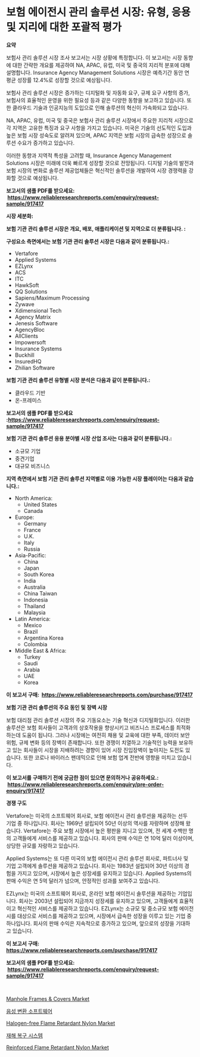 <p><h1>보험 에이전시 관리 솔루션 시장: 유형, 응용 및 지리에 대한 포괄적 평가</h1></p><p><strong>요약</strong></p>
<p><p>보험사 관리 솔루션 시장 조사 보고서는 시장 상황에 특정합니다. 이 보고서는 시장 동향에 대한 간략한 개요를 제공하여 NA, APAC, 유럽, 미국 및 중국의 지리적 분포에 대해 설명합니다. Insurance Agency Management Solutions 시장은 예측기간 동안 연평균 성장률 12.4%로 성장할 것으로 예상됩니다.</p><p>보험사 관리 솔루션 시장은 증가하는 디지털화 및 자동화 요구, 규제 요구 사항의 증가, 보험사의 효율적인 운영을 위한 필요성 등과 같은 다양한 동향을 보고하고 있습니다. 또한 클라우드 기술과 인공지능의 도입으로 인해 솔루션의 혁신이 가속화되고 있습니다.</p><p>NA, APAC, 유럽, 미국 및 중국은 보험사 관리 솔루션 시장에서 주요한 지리적 시장으로 각 지역은 고유한 특징과 요구 사항을 가지고 있습니다. 미국은 기술의 선도적인 도입과 높은 보험 시장 성숙도로 알려져 있으며, APAC 지역은 보험 시장의 급속한 성장으로 솔루션 수요가 증가하고 있습니다.</p><p>이러한 동향과 지역적 특성을 고려할 때, Insurance Agency Management Solutions 시장은 미래에 더욱 빠르게 성장할 것으로 전망됩니다. 디지털 기술의 발전과 보험 시장의 변화로 솔루션 제공업체들은 혁신적인 솔루션을 개발하여 시장 경쟁력을 강화할 것으로 예상됩니다.</p></p>
<p><strong>보고서의 샘플 PDF를 받으세요: &nbsp;<a href="https://www.reliableresearchreports.com/enquiry/request-sample/917417">https://www.reliableresearchreports.com/enquiry/request-sample/917417</a></strong></p>
<p><strong>시장 세분화:</strong></p>
<p><strong> 보험 기관 관리 솔루션 시장은 개요, 배포, 애플리케이션 및 지역으로 더 분류됩니다. :</strong></p>
<p><strong>구성요소 측면에서는 보험 기관 관리 솔루션 시장은 다음과 같이 분류됩니다.:</strong></p>
<p><ul><li>Vertafore</li><li>Applied Systems</li><li>EZLynx</li><li>ACS</li><li>ITC</li><li>HawkSoft</li><li>QQ Solutions</li><li>Sapiens/Maximum Processing</li><li>Zywave</li><li>Xdimensional Tech</li><li>Agency Matrix</li><li>Jenesis Software</li><li>AgencyBloc</li><li>AllClients</li><li>Impowersoft</li><li>Insurance Systems</li><li>Buckhill</li><li>InsuredHQ</li><li>Zhilian Software</li></ul></p>
<p><strong> 보험 기관 관리 솔루션 유형별 시장 분석은 다음과 같이 분류됩니다.:</strong></p>
<p><ul><li>클라우드 기반</li><li>온-프레미스</li></ul></p>
<p><strong>보고서의 샘플 PDF를 받으세요 :<a href="https://www.reliableresearchreports.com/enquiry/request-sample/917417">https://www.reliableresearchreports.com/enquiry/request-sample/917417</a></strong></p>
<p><strong> 보험 기관 관리 솔루션 응용 분야별 시장 산업 조사는 다음과 같이 분류됩니다.:</strong></p>
<p><ul><li>소규모 기업</li><li>중견기업</li><li>대규모 비즈니스</li></ul></p>
<p><strong>지역 측면에서 보험 기관 관리 솔루션 지역별로 이용 가능한 시장 플레이어는 다음과 같습니다.:</strong></p>
<p><ul>
    <li>
        North America:
        <ul>
            <li>United States</li>
            <li>Canada</li>
        </ul>
    </li>
    <li>
        Europe:
        <ul>
            <li>Germany</li>
            <li>France</li>
            <li>U.K.</li>
            <li>Italy</li>
            <li>Russia</li>
        </ul>
    </li>
    <li>
        Asia-Pacific:
        <ul>
            <li>China</li>
            <li>Japan</li>
            <li>South Korea</li>
            <li>India</li>
            <li>Australia</li>
            <li>China Taiwan</li>
            <li>Indonesia</li>
            <li>Thailand</li>
            <li>Malaysia</li>
        </ul>
    </li>
    <li>
        Latin America:
        <ul>
            <li>Mexico</li>
            <li>Brazil</li>
            <li>Argentina Korea</li>
            <li>Colombia</li>
        </ul>
    </li>
    <li>
        Middle East & Africa:
        <ul>
            <li>Turkey</li>
            <li>Saudi</li>
            <li>Arabia</li>
            <li>UAE</li>
            <li>Korea</li>
        </ul>
    </li>
    </ul></p>
<p><strong>이 보고서 구매: &nbsp;<a href="https://www.reliableresearchreports.com/purchase/917417">https://www.reliableresearchreports.com/purchase/917417</a></strong></p>
<p><strong>보험 기관 관리 솔루션의 주요 동인 및 장벽 시장</strong></p>
<p><p>보험 대리점 관리 솔루션 시장의 주요 기동요소는 기술 혁신과 디지털화입니다. 이러한 솔루션은 보험 회사들이 고객과의 상호작용을 향상시키고 비즈니스 프로세스를 최적화하는데 도움이 됩니다. 그러나 시장에는 여전히 채용 및 교육에 대한 부족, 데이터 보안 위험, 규제 변화 등의 장벽이 존재합니다. 또한 경쟁이 치열하고 기술적인 능력을 보유하고 있는 회사들이 시장을 지배하려는 경향이 있어 시장 진입장벽이 높아지는 도전도 있습니다. 또한 코로나 바이러스 팬데믹으로 인해 보험 업계 전반에 영향을 미치고 있습니다.</p></p>
<p><strong>이 보고서를 구매하기 전에 궁금한 점이 있으면 문의하거나 공유하세요.: &nbsp;<a href="https://www.reliableresearchreports.com/enquiry/pre-order-enquiry/917417">https://www.reliableresearchreports.com/enquiry/pre-order-enquiry/917417</a></strong></p>
<p><strong>경쟁 구도</strong></p>
<p><p>Vertafore는 미국의 소프트웨어 회사로, 보험 에이전시 관리 솔루션을 제공하는 선두 기업 중 하나입니다. 회사는 1969년 설립되어 50년 이상의 역사를 자랑하며 성장해 왔습니다. Vertafore는 주요 보험 시장에서 높은 평판을 지니고 있으며, 전 세계 수백만 명의 고객들에게 서비스를 제공하고 있습니다. 회사의 판매 수익은 연 10억 달러 이상이며, 상당한 규모를 자랑하고 있습니다.</p><p>Applied Systems는 또 다른 미국의 보험 에이전시 관리 솔루션 회사로, 파트너사 및 기업 고객에게 솔루션을 제공하고 있습니다. 회사는 1983년 설립되어 30년 이상의 경험을 가지고 있으며, 시장에서 높은 성장세를 유지하고 있습니다. Applied Systems의 판매 수익은 연 5억 달러가 넘으며, 안정적인 성과를 보여주고 있습니다.</p><p>EZLynx는 미국의 소프트웨어 회사로, 온라인 보험 에이전시 솔루션을 제공하는 기업입니다. 회사는 2003년 설립되어 지금까지 성장세를 유지하고 있으며, 고객들에게 효율적이고 혁신적인 서비스를 제공하고 있습니다. EZLynx는 소규모 및 중소규모 보험 에이전시를 대상으로 서비스를 제공하고 있으며, 시장에서 급속한 성장을 이루고 있는 기업 중 하나입니다. 회사의 판매 수익은 지속적으로 증가하고 있으며, 앞으로의 성장을 기대하고 있습니다.</p></p>
<p><strong>이 보고서 구매: &nbsp; <a href="https://www.reliableresearchreports.com/purchase/917417">https://www.reliableresearchreports.com/purchase/917417</a></strong></p>
<p><strong>보고서의 샘플 PDF를 받으세요: &nbsp;<a href="https://www.reliableresearchreports.com/enquiry/request-sample/917417">https://www.reliableresearchreports.com/enquiry/request-sample/917417</a></strong><strong></strong></p>
<p>&nbsp;</p>
<p><p><a href="https://medium.com/@albanaduro2018/analyzing-manhole-frames-amp-covers-market-global-industry-perspective-and-forecast-2024-to-8c74aa8223a3">Manhole Frames & Covers Market</a></p><p><a href="https://github.com/vsr06p4p49/Market-Research-Report-List-1/blob/main/9212724183347.md">음성 변환 소프트웨어</a></p><p><a href="https://issuu.com/reportprime-2/docs/halogen-free-flame-retardant-nylon-market-size-203">Halogen-free Flame Retardant Nylon Market</a></p><p><a href="https://github.com/oajzkywllm460/Market-Research-Report-List-1/blob/main/4494278183346.md">재해 복구 시스템</a></p><p><a href="https://issuu.com/reportprime-2/docs/reinforced-flame-retardant-nylon-market-size-2030.">Reinforced Flame Retardant Nylon Market</a></p></p>